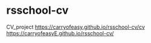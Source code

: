# rsschool-cv
CV_project
https://carryofeasy.github.io/rsschool-cv/cv
https://carryofeasyE.github.io/rsschool-cv/

